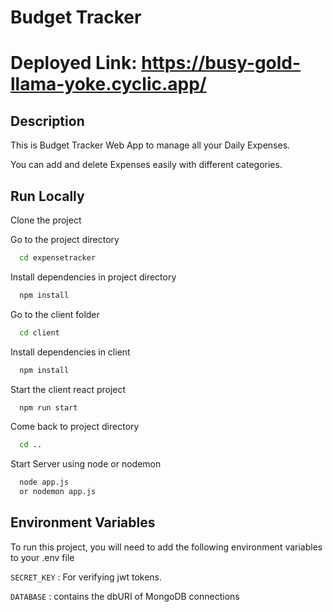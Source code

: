 
# Budget Tracker

# Deployed Link: https://busy-gold-llama-yoke.cyclic.app/

## Description

This is Budget Tracker Web App to manage all your Daily Expenses.

You can add and delete Expenses easily with different categories.

## Run Locally

Clone the project



Go to the project directory

```bash
  cd expensetracker
```


Install dependencies in project directory

```bash
  npm install
```
Go to the client folder

```bash
  cd client
```
Install dependencies in client

```bash
  npm install
```

Start the client react project

```bash
  npm run start
```

Come back to project directory

```bash
  cd ..
```
Start Server using node or nodemon

```bash
  node app.js 
  or nodemon app.js
```




## Environment Variables

To run this project, you will need to add the following environment variables to your .env file

`SECRET_KEY` : For verifying jwt tokens.

`DATABASE` : contains the dbURI of MongoDB connections






